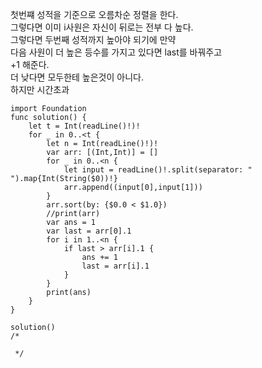 첫번쨰 성적을 기준으로 오름차순 정렬을 한다.   
그렇다면 이미 i사원은 자신이 뒤로는 전부 다 높다.   
그렇다면 두번째 성적까지 높아야 되기에 만약   
다음 사원이 더 높은 등수를 가지고 있다면 last를 바꿔주고   
+1 해준다.   
더 낮다면 모두한테 높은것이 아니다.   
하지만 시간초과   

```
import Foundation
func solution() {
    let t = Int(readLine()!)!
    for _ in 0..<t {
        let n = Int(readLine()!)!
        var arr: [(Int,Int)] = []
        for _ in 0..<n {
            let input = readLine()!.split(separator: " ").map{Int(String($0))!}
            arr.append((input[0],input[1]))
        }
        arr.sort(by: {$0.0 < $1.0})
        //print(arr)
        var ans = 1
        var last = arr[0].1
        for i in 1..<n {
            if last > arr[i].1 {
                ans += 1
                last = arr[i].1
            }
        }
        print(ans)
    }
}

solution()
/*

 */

```
